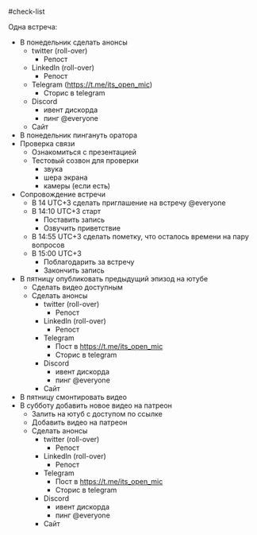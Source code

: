 #check-list 

 Одна встреча:
 - В понедельник сделать анонсы
	 - twitter (roll-over)
		 - Репост
	 - LinkedIn (roll-over)
		 - Репост
	 - Telegram (https://t.me/its_open_mic)
		 - Сторис в telegram
	 - Discord
		 - ивент дискорда
		 - пинг @everyone
	 - Сайт
- В понедельник пингануть оратора
- Проверка связи
	-  Ознакомиться с презентацией
	- Тестовый созвон для проверки 
		- звука
		- шера экрана
		- камеры (если есть)
- Сопровождение встречи
	- В 14 UTC+3 сделать приглашение на встречу @everyone
	- В 14:10 UTC+3 старт
		- Поставить запись
		- Озвучить приветствие 
	- В 14:55 UTC+3 сделать пометку, что осталось времени на пару вопросов
	- В 15:00 UTC+3
		- Поблагодарить за встречу
		- Закончить запись
- В пятницу опубликовать предыдущий эпизод на ютубе
	- Сделать видео доступным 
	- Сделать анонсы
		 - twitter (roll-over)
			 - Репост
		 - LinkedIn (roll-over)
			 - Репост
		 - Telegram
			 - Пост в https://t.me/its_open_mic
			 - Сторис в telegram
		 - Discord
			 - ивент дискорда
			 - пинг @everyone
		 - Сайт
- В пятницу смонтировать видео
- В субботу добавить новое видео на патреон
	- Залить на ютуб с доступом по ссылке
	- Добавить видео на патреон
	- Сделать анонсы
		 - twitter (roll-over)
			 - Репост
		 - LinkedIn (roll-over)
			 - Репост
		 - Telegram
			 - Пост в https://t.me/its_open_mic
			 - Сторис в telegram
		 - Discord
			 - ивент дискорда
			 - пинг @everyone
		 - Сайт